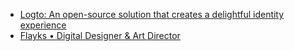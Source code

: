 - [Logto: An open-source solution that creates a delightful identity experience](https://logto.io/)
- [Flayks • Digital Designer & Art Director](https://flayks.com/)
